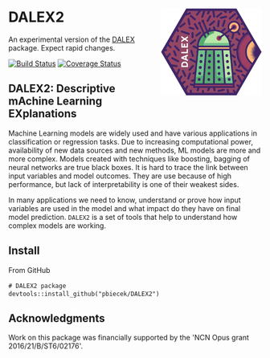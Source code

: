 # DALEX2 <img src="man/figures/logo.png" align="right" />

An experimental version of the [DALEX](https://github.com/pbiecek/DALEX) package. Expect rapid changes.

[![Build Status](https://api.travis-ci.org/pbiecek/DALEX2.png)](https://travis-ci.org/pbiecek/DALEX2)
[![Coverage
Status](https://img.shields.io/codecov/c/github/pbiecek/DALEX2/master.svg)](https://codecov.io/github/pbiecek/DALEX2?branch=master)

## DALEX2: Descriptive mAchine Learning EXplanations

Machine Learning models are widely used and have various applications in classification or regression tasks. Due to increasing computational power, availability of new data sources and new methods, ML models are more and more complex. Models created with techniques like boosting, bagging of neural networks are true black boxes. It is hard to trace the link between input variables and model outcomes. They are use because of high performance, but lack of interpretability is one of their weakest sides.

In many applications we need to know, understand or prove how input variables are used in the model and what impact do they have on final model prediction. `DALEX2` is a set of tools that help to understand how complex models are working.


## Install

From GitHub

```{r}
# DALEX2 package
devtools::install_github("pbiecek/DALEX2")
```


## Acknowledgments

Work on this package was financially supported by the 'NCN Opus grant 2016/21/B/ST6/02176'.
    
